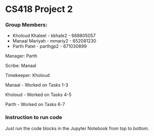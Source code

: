 # CS418 Project 2

### Group Members: 
- Kholoud Khaleel - kkhale2 - 668805057
- Manaal Mariyah - mmariy2 - 652081230
- Parth Patel - parthgp2 - 671030899

Manager: Parth

Scribe: Manaal

Timekeeper: Kholoud

Manaal - Worked on Tasks 1-3

Kholoud - Worked on Tasks 4-5

Parth - Worked on Tasks 6-7

### Instruction to run code
Just run the code blocks in the Jupyter Notebook from top to bottom.
